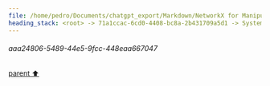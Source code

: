 ```yaml
---
file: /home/pedro/Documents/chatgpt_export/Markdown/NetworkX for Manipulating ASTs.md
heading_stack: <root> -> 71a1ccac-6cd0-4408-bc8a-2b431709a5d1 -> System -> 1dad7dfb-bea4-4abe-9d4a-6ce3af566faa -> System -> aaa28000-9b67-40c0-adba-594fac31b5cd -> User -> 470ac03f-1ee2-40df-9d83-ca0d9770fcde -> Assistant -> Representing ASTs as Graphs -> Operations -> 1. Transforming AST to NetworkX Graph -> 2. Analyzing and Manipulating -> 3. Transforming NetworkX Graph back to AST -> Advantages -> Caveats -> aaa2a60d-5686-41b9-b7fb-d8df3cc4f04c -> User -> 327b3201-45d7-486b-92a0-a30e90f9ea7b -> Assistant -> Operations Made Easier by NetworkX -> Alternative Libraries and Data Structures -> aaa20456-db56-4cf6-816c-cb073fe52d98 -> User -> 754fbcfa-654b-4ebd-a4f9-6a5906b4fa7a -> Assistant -> Applications in AST Manipulation -> Workflow with ASTs -> Considerations -> aaa22415-a6b1-4c7f-a115-839b15532cee -> User -> f640d2ca-5869-4792-909c-68b7071c6e82 -> Assistant -> Formal Definition -> Applications -> Algorithms -> Complexity -> NetworkX and Subgraph Isomorphism -> aaa29107-8cc0-4f2f-b5c5-e424f598075d -> User -> 1411f692-1f4a-4ef1-9196-9e7ae906240d -> Assistant -> Theory Behind Subgraph Isomorphism in Nested Data Structures -> Nodes -> Edges -> Typing Unification -> Code Demonstration -> 237e73c3-4c4e-42b7-91b3-29e325a122c1 -> Assistant -> 913cbd7d-22b8-4453-a7ea-552f502d4e37 -> Tool -> 994a736c-9a29-47c4-9323-ac4f54849f7a -> Assistant -> 5e02d0ca-93b2-4d53-bb2e-42722132078e -> Assistant -> f454ad32-af8f-40cc-8f50-ff26f136ed76 -> Tool -> 6c6486a0-908c-43d2-b9b1-2a27af6bd7bf -> Assistant -> e3c04829-e6d8-4856-b7ae-af01bc8f5e3f -> Assistant -> 9142082f-cee7-4059-a4c7-2e5d599e67d2 -> Tool -> 32b66e86-cf53-45f5-8796-95ca56936c23 -> Assistant -> e4b52e64-e02f-4e62-b5b1-532ac75fb6f1 -> Assistant -> 0eeedd5f-0885-459a-826a-5c15c7b68098 -> Tool -> 61843259-9d7c-47e4-b748-598e0e8a5d71 -> Assistant -> aaa28a63-328b-490d-af4e-ed5abb0c1707 -> User -> ff553e92-f104-484f-b14b-e71554119494 -> Assistant -> b83f79c7-46b1-42f3-a26b-f81e3bbbf7a0 -> Tool -> f18c9720-4116-4aa6-bbe2-1b3cde7d4572 -> Assistant -> aaa2dc29-6c64-450d-be05-037a4fa968b9 -> User -> 98ce085f-c287-4e5d-9322-faca8a6c09e7 -> Assistant -> 2e02b3e0-df47-41fa-a8ab-581dd211c8c7 -> Tool -> f999b106-e3fd-4e87-9273-369cfc98aa57 -> Assistant -> aaa2335a-c7f2-4ae1-8cc3-8677ca1ea5a2 -> User -> 0e216cee-6273-4cdf-9de4-bbf6da6db98f -> Assistant -> aaa225e6-7857-4611-800a-db957992419c -> User -> 8bbcfa7b-293c-4c44-89b4-d90214831ffb -> Assistant -> Steps: -> 9c1cffc1-0e5b-45d8-af19-9a99ff6b700f -> Assistant -> 776858c7-9eae-48c7-b49a-59b6126fe8c2 -> Tool -> 5a1bfb34-d76c-4395-b46c-894b8f6ec80c -> Assistant -> aaa200cd-3c30-44e3-8b69-4025ca850bbc -> User -> d8a49a4c-f8f3-4f4d-a0f4-3b94dba22f2b -> Assistant -> 3929074c-60a9-4305-8e23-84e66b18ad7d -> Tool -> 92fe1cf2-b6be-477c-8fb9-d9287defc1be -> Assistant -> 9122c5cf-2e81-4e92-8475-5e52f5d7bad5 -> Tool -> 064a32e3-571f-4d2f-9a09-a91636011a7b -> Assistant -> aaa2ef72-7a4e-4c08-b9ad-5647858b67c1 -> User -> 43f8a7e2-d5b2-48f5-a180-9f18065f7498 -> Assistant -> 9d725a8a-18ea-4230-9aa4-efa2b8f0beff -> Tool -> 891a88ca-d4b1-4943-b5eb-df8e1eb734e5 -> Assistant -> ac437c33-002f-4b6d-bb2f-017fe3106f20 -> Assistant -> aaa23394-81f1-4a73-a488-1a9b5cb7b5a0 -> User -> 16addcee-f312-423f-8207-6b64a48e9bb2 -> Assistant -> 8ab97c06-50ac-4d25-a671-78f263e0343d -> Tool -> 6325ece4-2495-4b13-a133-c0ead71d885a -> Assistant -> 2c42844b-8dca-460b-be80-5d881bfff65c -> Assistant -> 3a2d0ec2-40d9-40f6-b211-0d939742e6c4 -> Tool -> d79c8a50-fa95-4be3-9609-da325d21a4fa -> Assistant -> aaa2d952-a8fb-49b9-89d3-54cbd2f7a037 -> User -> 1be6cb54-192b-4379-9656-7c606f9106f0 -> Assistant -> 909b7b41-d36c-4038-8270-18ba714efca4 -> Tool -> c6c29a97-4f1b-4e9e-a6a6-4c7246fc131f -> Assistant -> aaa2402e-d840-444a-83cc-0791aeb6765a -> User -> 8b244498-3e73-4960-a201-d07c5f37deb1 -> Assistant -> ed42667b-a6f8-4994-99ed-80c979e992f6 -> Tool -> 6f050f64-f262-4fd0-bbe1-b41558c0e68a -> Assistant -> aaa25456-6342-4622-8e03-72b019604309 -> User -> a97f5c4c-29a0-4921-9b44-bae78613c0e5 -> Assistant -> Simple Lists -> Complex Lists -> Updating Dataclass Generation Code -> 48e7968f-e93e-45d6-a33c-1fc376861875 -> Assistant -> f04506a1-f27a-4115-8e71-3dd8a48d0597 -> Tool -> a2994624-c252-4f1c-bbd8-02e016106b11 -> Assistant -> aaa20a83-2d61-492c-b9e7-2749cc710604 -> User -> 9c9dcbbc-5bec-48dd-bb7e-aff1e5494248 -> Assistant -> 6feafc54-d09b-48d8-b28f-710dcfc39833 -> Tool -> 586792b5-7f27-4d3f-b2be-5a7e5821d553 -> Assistant -> a7471475-f562-41af-967f-77f63d2b3c14 -> Tool -> 76376a96-b15a-435e-a6a2-e398a2222cde -> Assistant -> aaa2d23e-ed1c-4c52-b177-048ad589c5c7 -> User -> 9d6f5140-a21b-45df-b24b-10b299db110d -> Assistant -> 3d896ac6-b502-4ec7-8a74-8f2ddd40db19 -> Assistant -> d64f7cdb-ecd6-4b41-8fc5-598cfc26d7fd -> Tool -> 56d301b1-7926-4cce-9f5b-cfc0009cf1a4 -> Assistant -> aaa2d77e-0330-48c2-8597-0f57d352b7f7 -> User -> a63510a3-eda8-49c9-98ac-3c9415101f3b -> Assistant -> 40cd19cc-3d93-479c-8a6c-9c8afbf57914 -> Tool -> 14d7ad95-13d2-4df1-a2fb-c41ae1f6d4b1 -> Assistant -> 2f4a6cf7-1fbc-4300-b28c-d2ee462c048e -> Assistant -> 95615e5a-6ab3-46d6-a538-3e03af799fdb -> Tool -> b37cbfb0-434f-4fec-9cfb-6bf366912c54 -> Assistant -> aaa2759e-1539-463a-b940-47e01dc27240 -> User -> cc2b0736-5ccf-427e-a56e-ba6225e4291b -> Assistant -> 9a53f374-e52c-4f74-ab03-eab2d78233b9 -> Assistant -> 148c57dc-b43b-4715-89f8-5033d484e591 -> Tool -> ad3207ac-bb3f-45d0-8f94-3348954be60d -> Assistant -> aaa271cc-7298-4716-97ba-90f95ff51d75 -> User -> 4f0c4208-a0e8-4275-ac57-b8509407390b -> Assistant -> 06ff3dcd-17de-4099-9d92-6b2e6470c6b3 -> Tool -> f29e3213-4d2f-44be-85bb-3e7fdde2be1a -> Assistant -> aaa20b17-6e8e-4485-a016-89c1b5bd15fb -> User -> ca99a7ee-bf40-4de4-97f6-54f83999f977 -> Assistant -> Initial and Merged Dataclasses -> Canonical Mapping -> Utility of the Output -> aaa20392-bcdc-42f3-a947-53a39cf63e96 -> User -> 6b9bccaa-bcb1-4aef-9dd4-31edc431b250 -> Assistant -> 685b7138-8574-43fc-a57e-4980435b3a75 -> Assistant -> ebefe95f-0159-41ab-a710-ebdb4fd11a3b -> Tool -> 276a654e-1cb2-4308-9414-a014aebd7f00 -> Assistant -> 59cfae96-2f86-4600-b297-78eeb4c06677 -> Assistant -> 82d01211-ed84-4f78-b36b-cbdafaaa815c -> Tool -> 8e9dfaed-1b66-44da-af23-a9979cb68d84 -> Assistant -> aaa2f099-8312-4311-b89a-d45b3965af3a -> User -> 14b37baf-8b87-45fe-893f-7d0a8ccf251c -> Assistant -> aaa2eea8-1f47-41e2-8c6c-d744bde92450 -> User -> cbdef077-a14a-4add-8a6d-101b01ee607e -> Assistant -> aaa24399-e22c-4e8d-84d4-cc2dc8df8210 -> User -> 18141ba4-9af9-42c2-a026-9bbc1ffdf784 -> Assistant -> dfc35882-4fba-42df-80a6-76988113560d -> Tool -> 2bbebce6-1b06-4366-bf2f-a3b49c5347e6 -> Assistant -> aaa2c325-4b0b-421b-830f-b7680837dc63 -> User -> 4a8aa2bc-b175-4cf6-9079-6b225840f1d8 -> Assistant -> aaa26c45-d3cd-4e3c-b0e1-4ad3d01e261b -> User -> a8c2838e-89d7-4425-9362-c76baccdaa24 -> Assistant -> aaa28df6-8338-42fa-9e47-24b93609741f -> User -> 0da8aa26-4d70-4bf5-aab4-d536057cf0a8 -> Assistant -> fe8aa46f-5aed-487a-b270-ef76aa3b7ff8 -> Assistant -> a08f2289-e954-4b7c-9fe3-c3cafe8a0adb -> Assistant -> 23a09505-26fe-4f79-98f0-02f4ac25dacb -> Tool -> f04c3c0e-dc82-47a8-b477-1d11c7d51d9e -> Assistant -> aaa24806-5489-44e5-9fcc-448eaa667047
---
```

###### aaa24806-5489-44e5-9fcc-448eaa667047
[parent ⬆️](#a8c2838e-89d7-4425-9362-c76baccdaa24)
